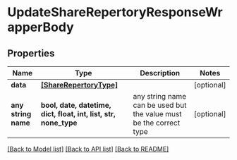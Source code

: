 # UpdateShareRepertoryResponseWrapperBody


## Properties
Name | Type | Description | Notes
------------ | ------------- | ------------- | -------------
**data** | [**[ShareRepertoryType]**](ShareRepertoryType.md) |  | [optional] 
**any string name** | **bool, date, datetime, dict, float, int, list, str, none_type** | any string name can be used but the value must be the correct type | [optional]

[[Back to Model list]](../README.md#documentation-for-models) [[Back to API list]](../README.md#documentation-for-api-endpoints) [[Back to README]](../README.md)


